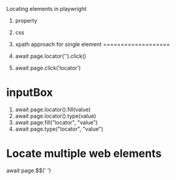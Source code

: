Locating elements in playwright

1. property
2. css 
3. xpath
approach for single element
===================

1. await page.locator('').click()
2. await page.click('locator')

inputBox
============================

1. await page.locator().fill(value)
2. await page.locator().type(value)
3. await page.fill("locator", "value")
4. await page.type("locator", "value")

Locate multiple web elements
=============================

await page.$$(' ')